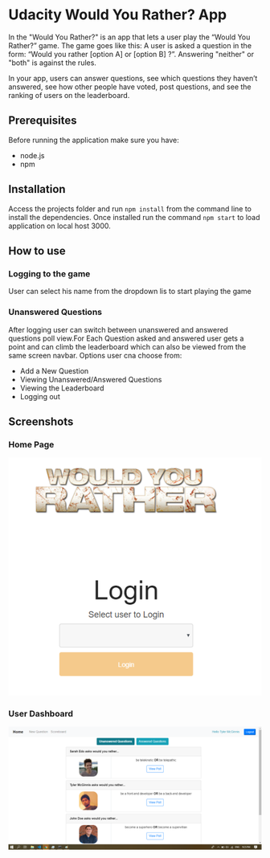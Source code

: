 # Udacity Would You Rather? App

In the "Would You Rather?" is an app that lets a user play the “Would You Rather?” game. The game goes like this: A user is asked a question in the form: “Would you rather [option A] or [option B] ?”. Answering "neither" or "both" is against the rules.

In your app, users can answer questions, see which questions they haven’t answered, see how other people have voted, post questions, and see the ranking of users on the leaderboard.

## Prerequisites

Before running the application make sure you have:

* node.js
* npm

## Installation

Access the projects folder and run `npm install` from the command line to install the dependencies. Once installed run the command `npm start` to load application on local host 3000.

## How to use

### Logging to the game
User can select his name from the dropdown lis to start playing the game

### Unanswered Questions
After logging user can switch between unanswered and answered questions poll view.For Each Question asked and answered user gets a point and can climb the leaderboard which can also be viewed from the same screen navbar.
Options user cna choose from:
    <ul>
    <li> Add a New Question
    <li> Viewing Unanswered/Answered Questions
    <li> Viewing the Leaderboard
    <li> Logging out
    </ul>

## Screenshots
### Home Page   
![Home Page](/src/images/Screenshots/HomePage.png)

### User Dashboard
![Search Page](/src/images/Screenshots/UserDashboard.png)
